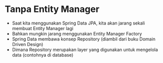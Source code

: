 # Tanpa Entity Manager
* Saat kita menggunakan Spring Data JPA, kita akan jarang sekali membuat Entity Manager lagi
* Bahkan mungkin jarang menggunakan Entity Manager Factory
* Spring Data membawa konsep Repository (diambil dari buku Domain Driven Design)
* Dimana Repository merupakan layer yang digunakan untuk mengelola data (contohnya di database)

